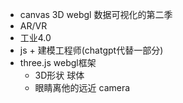 - canvas 3D webgl 数据可视化的第二季
- AR/VR
- 工业4.0
- js + 建模工程师(chatgpt代替一部分)
- three.js webgl框架
    - 3D形状 球体
    - 眼睛离他的远近 camera